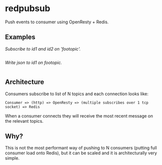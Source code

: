 # redpubsub

Push events to consumer using OpenResty + Redis.

## Examples

*Subscribe to id1 and id2 on 'footopic'.*

```curl -H "Accept: text/event-stream" http://redpubsub.xyz/sub/footopic/id1,id2
```

*Write json to id1 on footopic.*

```curl -X POST -d '{"data":"value"}' http://redpubsub.xyz/pub/footopic/id1
```

## Architecture

Consumers subscribe to list of N topics and each connection looks like:

```
Consumer => (http) => OpenResty => (multiple subscribes over 1 tcp socket) => Redis
```

When a consumer connects they will receive the most recent message on the relevant topics.

## Why?

This is not the most performant way of pushing to N consumers (putting full consumer load onto Redis), but it can be scaled and it is architecturally very simple.

